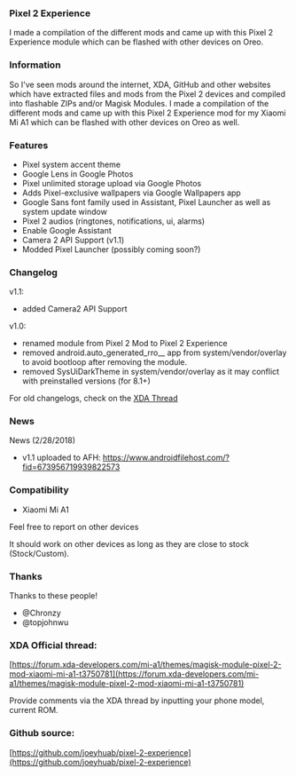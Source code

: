 ### Pixel 2 Experience
I made a compilation of the different mods and came up with this Pixel 2 Experience module which can be flashed with other devices on Oreo.

### Information
So I've seen mods around the internet, XDA, GitHub and other websites which have extracted files and mods from the Pixel 2 devices and compiled into flashable ZIPs and/or Magisk Modules. I made a compilation of the different mods and came up with this Pixel 2 Experience mod for my Xiaomi Mi A1 which can be flashed with other devices on Oreo as well.

### Features
- Pixel system accent theme
- Google Lens in Google Photos
- Pixel unlimited storage upload via Google Photos
- Adds Pixel-exclusive wallpapers via Google Wallpapers app
- Google Sans font family used in Assistant, Pixel Launcher as well as system update window
- Pixel 2 audios (ringtones, notifications, ui, alarms)
- Enable Google Assistant
- Camera 2 API Support (v1.1)
- Modded Pixel Launcher (possibly coming soon?)

### Changelog
v1.1:
- added Camera2 API Support

v1.0:
- renamed module from Pixel 2 Mod to Pixel 2 Experience
- removed android.auto_generated_rro__ app from system/vendor/overlay to avoid bootloop after removing the module.
- removed SysUiDarkTheme in system/vendor/overlay as it may conflict with preinstalled versions (for 8.1+)

For old changelogs, check on the [XDA Thread](https://forum.xda-developers.com/mi-a1/themes/magisk-module-pixel-2-mod-xiaomi-mi-a1-t3750781)

### News
News (2/28/2018)
- v1.1 uploaded to AFH: https://www.androidfilehost.com/?fid=673956719939822573

### Compatibility
- Xiaomi Mi A1

Feel free to report on other devices

It should work on other devices as long as they are close to stock (Stock/Custom).

### Thanks
Thanks to these people!
- @Chronzy
- @topjohnwu

### XDA Official thread:
[https://forum.xda-developers.com/mi-a1/themes/magisk-module-pixel-2-mod-xiaomi-mi-a1-t3750781](https://forum.xda-developers.com/mi-a1/themes/magisk-module-pixel-2-mod-xiaomi-mi-a1-t3750781)

Provide comments via the XDA thread by inputting your phone model, current ROM.


### Github source: <br />
[https://github.com/joeyhuab/pixel-2-experience](https://github.com/joeyhuab/pixel-2-experience)
